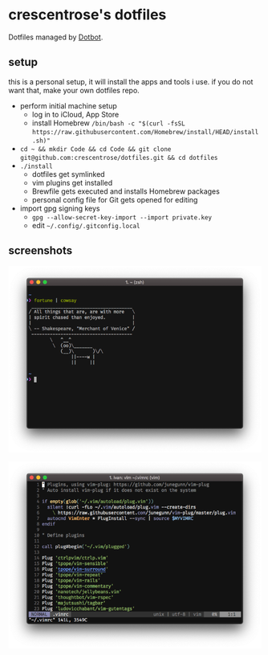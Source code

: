 # crescentrose's dotfiles

Dotfiles managed by [Dotbot](https://github.com/anishathalye/dotbot).

## setup

this is a personal setup, it will install the apps and tools i use. if you do
not want that, make your own dotfiles repo.

- perform initial machine setup
  - log in to iCloud, App Store
  - install Homebrew `/bin/bash -c "$(curl -fsSL https://raw.githubusercontent.com/Homebrew/install/HEAD/install.sh)"`
- `cd ~ && mkdir Code && cd Code && git clone git@github.com:crescentrose/dotfiles.git && cd dotfiles`
- `./install`
  - dotfiles get symlinked
  - vim plugins get installed
  - Brewfile gets executed and installs Homebrew packages
  - personal config file for Git gets opened for editing
- import gpg signing keys
  - `gpg --allow-secret-key-import --import private.key`
  - edit `~/.config/.gitconfig.local`

## screenshots

![zsh](doc/zsh.png)

![vim](doc/vim.png)
